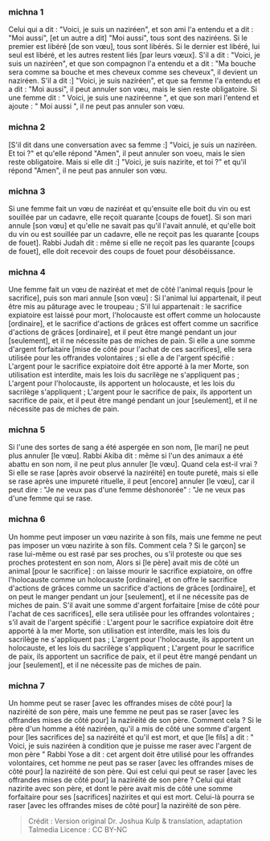 
### michna 1
Celui qui a dit : "Voici, je suis un naziréen", et son ami l'a entendu et a dit : "Moi aussi", [et un autre a dit] "Moi aussi", tous sont des naziréens. Si le premier est libéré [de son vœu], tous sont libérés. Si le dernier est libéré, lui seul est libéré, et les autres restent liés [par leurs vœux]. S'il a dit : "Voici, je suis un naziréen", et que son compagnon l'a entendu et a dit : "Ma bouche sera comme sa bouche et mes cheveux comme ses cheveux", il devient un naziréen. S'il a dit :] "Voici, je suis naziréen", et que sa femme l'a entendu et a dit : "Moi aussi", il peut annuler son vœu, mais le sien reste obligatoire. Si une femme dit : " Voici, je suis une naziréenne ", et que son mari l'entend et ajoute : " Moi aussi ", il ne peut pas annuler son vœu.

### michna 2
[S'il dit dans une conversation avec sa femme :] "Voici, je suis un naziréen. Et toi ?" et qu'elle répond "Amen", il peut annuler son voeu, mais le sien reste obligatoire. Mais si elle dit :] "Voici, je suis nazirite, et toi ?" et qu'il répond "Amen", il ne peut pas annuler son vœu.

### michna 3
Si une femme fait un vœu de naziréat et qu'ensuite elle boit du vin ou est souillée par un cadavre, elle reçoit quarante [coups de fouet]. Si son mari annule [son vœu] et qu'elle ne savait pas qu'il l'avait annulé, et qu'elle boit du vin ou est souillée par un cadavre, elle ne reçoit pas les quarante [coups de fouet]. Rabbi Judah dit : même si elle ne reçoit pas les quarante [coups de fouet], elle doit recevoir des coups de fouet pour désobéissance.

### michna 4
Une femme fait un vœu de naziréat et met de côté l'animal requis [pour le sacrifice], puis son mari annule [son vœu] : Si l'animal lui appartenait, il peut être mis au pâturage avec le troupeau ; S'il lui appartenait : le sacrifice expiatoire est laissé pour mort, l'holocauste est offert comme un holocauste [ordinaire], et le sacrifice d'actions de grâces est offert comme un sacrifice d'actions de grâces [ordinaire], et il peut être mangé pendant un jour [seulement], et il ne nécessite pas de miches de pain. Si elle a une somme d'argent forfaitaire [mise de côté pour l'achat de ces sacrifices], elle sera utilisée pour les offrandes volontaires ; si elle a de l'argent spécifié : L'argent pour le sacrifice expiatoire doit être apporté à la mer Morte, son utilisation est interdite, mais les lois du sacrilège ne s'appliquent pas ; L'argent pour l'holocauste, ils apportent un holocauste, et les lois du sacrilège s'appliquent ; L'argent pour le sacrifice de paix, ils apportent un sacrifice de paix, et il peut être mangé pendant un jour [seulement], et il ne nécessite pas de miches de pain.

### michna 5
Si l'une des sortes de sang a été aspergée en son nom, [le mari] ne peut plus annuler [le vœu]. Rabbi Akiba dit : même si l'un des animaux a été abattu en son nom, il ne peut plus annuler [le vœu]. Quand cela est-il vrai ?  Si elle se rase [après avoir observé la naziréité] en toute pureté, mais si elle se rase après une impureté rituelle, il peut [encore] annuler [le vœu], car il peut dire : "Je ne veux pas d'une femme déshonorée" : "Je ne veux pas d'une femme qui se rase.

### michna 6
Un homme peut imposer un vœu nazirite à son fils, mais une femme ne peut pas imposer un vœu nazirite à son fils. Comment cela ? Si le garçon] se rase lui-même ou est rasé par ses proches, ou s'il proteste ou que ses proches protestent en son nom, Alors si [le père] avait mis de côté un animal [pour le sacrifice] : on laisse mourir le sacrifice expiatoire, on offre l'holocauste comme un holocauste [ordinaire], et on offre le sacrifice d'actions de grâces comme un sacrifice d'actions de grâces [ordinaire], et on peut le manger pendant un jour [seulement], et il ne nécessite pas de miches de pain. S'il avait une somme d'argent forfaitaire [mise de côté pour l'achat de ces sacrifices], elle sera utilisée pour les offrandes volontaires ; s'il avait de l'argent spécifié : L'argent pour le sacrifice expiatoire doit être apporté à la mer Morte, son utilisation est interdite, mais les lois du sacrilège ne s'appliquent pas ; L'argent pour l'holocauste, ils apportent un holocauste, et les lois du sacrilège s'appliquent ; L'argent pour le sacrifice de paix, ils apportent un sacrifice de paix, et il peut être mangé pendant un jour [seulement], et il ne nécessite pas de miches de pain.

### michna 7
Un homme peut se raser [avec les offrandes mises de côté pour] la naziréité de son père, mais une femme ne peut pas se raser [avec les offrandes mises de côté pour] la naziréité de son père. Comment cela ? Si le père d'un homme a été naziréen, qu'il a mis de côté une somme d'argent pour [les sacrifices de] sa naziréité et qu'il est mort, et que [le fils] a dit : " Voici, je suis naziréen à condition que je puisse me raser avec l'argent de mon père " Rabbi Yose a dit : cet argent doit être utilisé pour les offrandes volontaires, cet homme ne peut pas se raser [avec les offrandes mises de côté pour] la naziréité de son père. Qui est celui qui peut se raser [avec les offrandes mises de côté pour] la naziréité de son père ? Celui qui était nazirite avec son père, et dont le père avait mis de côté une somme forfaitaire pour ses [sacrifices] nazirites et qui est mort.  Celui-là pourra se raser [avec les offrandes mises de côté pour] la naziréité de son père.

>Crédit : Version original Dr. Joshua Kulp & translation, adaptation Talmedia
>Licence : CC BY-NC